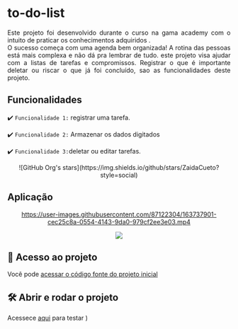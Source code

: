 # to-do-list





<p align="justify">
 Este projeto foi desenvolvido durante o curso na gama academy com o intuito de praticar os conhecimentos adquiridos . <br>
O sucesso começa com uma agenda bem organizada! A rotina das pessoas está mais complexa e não dá pra lembrar de tudo. este projeto visa  ajudar com a listas de tarefas e compromissos. Registrar o que é importante deletar ou  riscar o que já foi concluído, sao as funcionalidades deste projeto.

</p>

## Funcionalidades

:heavy_check_mark: `Funcionalidade 1:` registrar uma tarefa.

:heavy_check_mark: `Funcionalidade 2:` Armazenar os dados digitados

:heavy_check_mark: `Funcionalidade 3:`deletar ou editar tarefas.

<div align="center">
![GitHub Org's stars](https://img.shields.io/github/stars/ZaidaCueto?style=social)
</div >

## Aplicação
<div align="center">

https://user-images.githubusercontent.com/87122304/163737901-cec25c8a-0554-4143-9da0-979cf2ee3e03.mp4
</div >

<p align="center">
<img src="http://img.shields.io/static/v1?label=STATUS&message=EM%20DESENVOLVIMENTO&color=GREEN&style=for-the-badge"/>
</p>



## 📁 Acesso ao projeto

Você pode [acessar o código fonte do projeto inicial](https://github.com/alura-cursos/android-com-kotlin-personalizando-ui/tree/projeto-inicial) 

## 🛠️ Abrir e rodar o projeto

Acessece [aqui](https://zaidacueto.github.io/to-do-list/) para testar
) 





